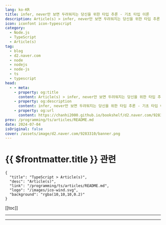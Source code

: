 ```yaml
---
lang: ko-KR
title: infer, never만 보면 두려워지는 당신을 위한 타입 추론 - 기초 타입 이론
description: Article(s) > infer, never만 보면 두려워지는 당신을 위한 타입 추론 - 기초 타입 이론
icon: iconfont icon-typescript
category: 
  - Node.js
  - TypeScript
  - Article(s)
tag: 
  - blog
  - d2.naver.com
  - node
  - nodejs
  - node-js
  - ts
  - typescript
head:  
  - - meta:
    - property: og:title
      content: Article(s) > infer, never만 보면 두려워지는 당신을 위한 타입 추론 - 기초 타입 이론
    - property: og:description
      content: infer, never만 보면 두려워지는 당신을 위한 타입 추론 - 기초 타입 이론
    - property: og:url
      content: https://chanhi2000.github.io/bookshelf/d2.naver.com/9283310.html
prev: /programming/ts/articles/README.md
date: 2024-07-04
isOriginal: false
cover: /assets/image/d2.naver.com/9283310/banner.png
---
```


# {{ $frontmatter.title }} 관련

```component VPCard
{
  "title": "TypeScript > Article(s)",
  "desc": "Article(s)",
  "link": "/programming/ts/articles/README.md",
  "logo": "/images/ico-wind.svg",
  "background": "rgba(10,10,10,0.2)"
}
```

[[toc]]

---

<SiteInfo
  name="infer, never만 보면 두려워지는 당신을 위한 타입 추론 - 기초 타입 이론 | NAVER D2"
  desc="infer, never만 보면 두려워지는 당신을 위한 타입 추론 - 기초 타입 이론"
  url="https://d2.naver.com/helloworld/9283310"
  logo="/assets/image/d2.naver.com/favicon.ico"
  preview="/assets/image/d2.naver.com/9283310/banner.jpg"/>

<!-- TODO: 작성 -->

---

<TagLinks />